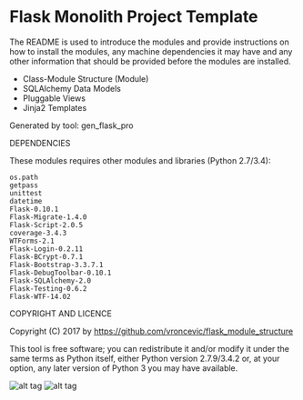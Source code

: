 Flask Monolith Project Template
================================================================================

The README is used to introduce the modules and provide instructions on
how to install the modules, any machine dependencies it may have and any
other information that should be provided before the modules are installed.

* Class-Module Structure (Module)
* SQLAlchemy Data Models
* Pluggable Views
* Jinja2 Templates

Generated by tool: gen_flask_pro

DEPENDENCIES

These modules requires other modules and libraries (Python 2.7/3.4):

	os.path
	getpass
	unittest
	datetime
	Flask-0.10.1
	Flask-Migrate-1.4.0
	Flask-Script-2.0.5
	coverage-3.4.3
	WTForms-2.1
	Flask-Login-0.2.11
	Flask-BCrypt-0.7.1
	Flask-Bootstrap-3.3.7.1
	Flask-DebugToolbar-0.10.1
	Flask-SQLAlchemy-2.0
	Flask-Testing-0.6.2
	Flask-WTF-14.02

COPYRIGHT AND LICENCE

Copyright (C) 2017 by https://github.com/vroncevic/flask_module_structure

This tool is free software; you can redistribute it and/or modify
it under the same terms as Python itself, either Python version 2.7.9/3.4.2 or,
at your option, any later version of Python 3 you may have available.

![alt tag](https://raw.githubusercontent.com/vroncevic/flask_module_structure/master/python_logo.png)
![alt tag](https://raw.githubusercontent.com/vroncevic/flask_module_structure/master/linux_logo.png)

